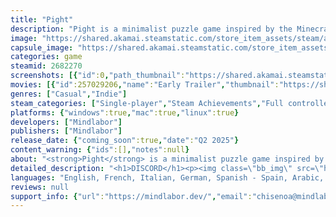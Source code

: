 ```yaml
---
title: "Pight"
description: "Pight is a minimalist puzzle game inspired by the Minecraft redstone system, in which we try to turn on the light block by using piston blocks and different block types."
image: "https://shared.akamai.steamstatic.com/store_item_assets/steam/apps/2682270/header.jpg?t=1730807596"
capsule_image: "https://shared.akamai.steamstatic.com/store_item_assets/steam/apps/2682270/225cdd2e02d2e1a262db932caabfd41eecd60d74/capsule_231x87.jpg?t=1730807596"
categories: game
steamid: 2682270
screenshots: [{"id":0,"path_thumbnail":"https://shared.akamai.steamstatic.com/store_item_assets/steam/apps/2682270/ss_3f1ab8959204486c328eea7860a068dfdae30478.600x338.jpg?t=1730807596","path_full":"https://shared.akamai.steamstatic.com/store_item_assets/steam/apps/2682270/ss_3f1ab8959204486c328eea7860a068dfdae30478.1920x1080.jpg?t=1730807596"},{"id":1,"path_thumbnail":"https://shared.akamai.steamstatic.com/store_item_assets/steam/apps/2682270/ss_af2ea7039e30e9f8a53409b4b5bd1937fe816a65.600x338.jpg?t=1730807596","path_full":"https://shared.akamai.steamstatic.com/store_item_assets/steam/apps/2682270/ss_af2ea7039e30e9f8a53409b4b5bd1937fe816a65.1920x1080.jpg?t=1730807596"},{"id":2,"path_thumbnail":"https://shared.akamai.steamstatic.com/store_item_assets/steam/apps/2682270/ss_afc68b5f0a285e6ade190ca23457f3e8fcc4f7d5.600x338.jpg?t=1730807596","path_full":"https://shared.akamai.steamstatic.com/store_item_assets/steam/apps/2682270/ss_afc68b5f0a285e6ade190ca23457f3e8fcc4f7d5.1920x1080.jpg?t=1730807596"},{"id":3,"path_thumbnail":"https://shared.akamai.steamstatic.com/store_item_assets/steam/apps/2682270/ss_6bc6566ebf16b43dc1865a96c86e0b9fb84c8746.600x338.jpg?t=1730807596","path_full":"https://shared.akamai.steamstatic.com/store_item_assets/steam/apps/2682270/ss_6bc6566ebf16b43dc1865a96c86e0b9fb84c8746.1920x1080.jpg?t=1730807596"},{"id":4,"path_thumbnail":"https://shared.akamai.steamstatic.com/store_item_assets/steam/apps/2682270/ss_27bf03d407678b3a90e4b6395bb70021ef8c053a.600x338.jpg?t=1730807596","path_full":"https://shared.akamai.steamstatic.com/store_item_assets/steam/apps/2682270/ss_27bf03d407678b3a90e4b6395bb70021ef8c053a.1920x1080.jpg?t=1730807596"},{"id":5,"path_thumbnail":"https://shared.akamai.steamstatic.com/store_item_assets/steam/apps/2682270/ss_aba032266d1e8964f53e53a07b9f99da772e434b.600x338.jpg?t=1730807596","path_full":"https://shared.akamai.steamstatic.com/store_item_assets/steam/apps/2682270/ss_aba032266d1e8964f53e53a07b9f99da772e434b.1920x1080.jpg?t=1730807596"},{"id":6,"path_thumbnail":"https://shared.akamai.steamstatic.com/store_item_assets/steam/apps/2682270/ss_1b08de53a58fdf241990ec59402bede21288f4fe.600x338.jpg?t=1730807596","path_full":"https://shared.akamai.steamstatic.com/store_item_assets/steam/apps/2682270/ss_1b08de53a58fdf241990ec59402bede21288f4fe.1920x1080.jpg?t=1730807596"}]
movies: [{"id":257029206,"name":"Early Trailer","thumbnail":"https://shared.akamai.steamstatic.com/store_item_assets/steam/apps/257029206/movie.293x165.jpg?t=1717769635","webm":{"480":"http://video.akamai.steamstatic.com/store_trailers/257029206/movie480_vp9.webm?t=1717769635","max":"http://video.akamai.steamstatic.com/store_trailers/257029206/movie_max_vp9.webm?t=1717769635"},"mp4":{"480":"http://video.akamai.steamstatic.com/store_trailers/257029206/movie480.mp4?t=1717769635","max":"http://video.akamai.steamstatic.com/store_trailers/257029206/movie_max.mp4?t=1717769635"},"highlight":true}]
genres: ["Casual","Indie"]
steam_categories: ["Single-player","Steam Achievements","Full controller support","Steam Workshop","Steam Cloud","Includes level editor"]
platforms: {"windows":true,"mac":true,"linux":true}
developers: ["Mindlabor"]
publishers: ["Mindlabor"]
release_date: {"coming_soon":true,"date":"Q2 2025"}
content_warning: {"ids":[],"notes":null}
about: "<strong>Pight</strong> is a minimalist puzzle game inspired by the Minecraft redstone system, in which we try to turn on the light block by using piston blocks and different block types. It offers a rich puzzle experience thanks to new mechanics added approximately every 10 levels.<h2 class=\"bb_tag\">Gameplay:</h2><ul class=\"bb_ul\"><ul class=\"bb_ul\"><li>Discover the game on your own, no tutorials!<br></li><li>Use pistons to push and pull blocks<br></li><li>Stick the blocks<br></li><li>Move blocks on rails<br></li><li>Stay away from dynamite!<br></li><li>Sometimes you'll have to think a bit</li></ul></ul><br><img class=\"bb_img\" src=\"https://shared.akamai.steamstatic.com/store_item_assets/steam/apps/2682270/extras/gameplay.gif?t=1730807596\" /><h2 class=\"bb_tag\">Features:</h2><ul class=\"bb_ul\"><ul class=\"bb_ul\"><li>New mechanics added every 10 levels<br></li><li>8 different mechanics in total<br></li><li>90 levels (from simple to insufferably difficult)<br></li><li>Simple, relaxing, peaceful puzzle experience<br></li><li>Full HD in all resolutions<br></li><li>Smooth animations<br></li><li>Good game feel<br></li><li>Gamepad support<br></li><li>No text<br></li><li>Minimalist interface<br></li><li>Steam Achievements<br></li><li>Steam Cloud</li></ul></ul><br><img class=\"bb_img\" src=\"https://shared.akamai.steamstatic.com/store_item_assets/steam/apps/2682270/extras/features.gif?t=1730807596\" /><h2 class=\"bb_tag\">Controls:</h2><ul class=\"bb_ul\"><ul class=\"bb_ul\"><li>You can play the whole game using only your mouse. No need for complex controls!</li></ul></ul><h2 class=\"bb_tag\">Music and Sound Design by Görkem Yılmaz &lt;3</h2>"
detailed_description: "<h1>DISCORD</h1><p><img class=\"bb_img\" src=\"https://shared.akamai.steamstatic.com/store_item_assets/steam/apps/2682270/extras/discord.gif?t=1730807596\" /></p><br><h1>About the Game</h1><strong>Pight</strong> is a minimalist puzzle game inspired by the Minecraft redstone system, in which we try to turn on the light block by using piston blocks and different block types. It offers a rich puzzle experience thanks to new mechanics added approximately every 10 levels.<h2 class=\"bb_tag\">Gameplay:</h2><ul class=\"bb_ul\"><ul class=\"bb_ul\"><li>Discover the game on your own, no tutorials!<br></li><li>Use pistons to push and pull blocks<br></li><li>Stick the blocks<br></li><li>Move blocks on rails<br></li><li>Stay away from dynamite!<br></li><li>Sometimes you'll have to think a bit</li></ul></ul><br><img class=\"bb_img\" src=\"https://shared.akamai.steamstatic.com/store_item_assets/steam/apps/2682270/extras/gameplay.gif?t=1730807596\" /><h2 class=\"bb_tag\">Features:</h2><ul class=\"bb_ul\"><ul class=\"bb_ul\"><li>New mechanics added every 10 levels<br></li><li>8 different mechanics in total<br></li><li>90 levels (from simple to insufferably difficult)<br></li><li>Simple, relaxing, peaceful puzzle experience<br></li><li>Full HD in all resolutions<br></li><li>Smooth animations<br></li><li>Good game feel<br></li><li>Gamepad support<br></li><li>No text<br></li><li>Minimalist interface<br></li><li>Steam Achievements<br></li><li>Steam Cloud</li></ul></ul><br><img class=\"bb_img\" src=\"https://shared.akamai.steamstatic.com/store_item_assets/steam/apps/2682270/extras/features.gif?t=1730807596\" /><h2 class=\"bb_tag\">Controls:</h2><ul class=\"bb_ul\"><ul class=\"bb_ul\"><li>You can play the whole game using only your mouse. No need for complex controls!</li></ul></ul><h2 class=\"bb_tag\">Music and Sound Design by Görkem Yılmaz &lt;3</h2>"
languages: "English, French, Italian, German, Spanish - Spain, Arabic, Bulgarian, Czech, Danish, Dutch, Finnish, Greek, Hungarian, Indonesian, Japanese, Korean, Norwegian, Polish, Portuguese - Brazil, Portuguese - Portugal, Romanian, Russian, Simplified Chinese, Spanish - Latin America, Swedish, Thai, Traditional Chinese, Turkish, Ukrainian, Vietnamese, Afrikaans, Albanian, Amharic, Armenian, Assamese, Azerbaijani, Bangla, Basque, Belarusian, Bosnian, Catalan, Cherokee, Croatian, Dari, Estonian, Filipino, Galician, Georgian, Gujarati, Hausa, Hebrew, Hindi, Icelandic, Igbo, Irish, K'iche', Kannada, Kazakh, Khmer, Kinyarwanda, Konkani, Kyrgyz, Latvian, Lithuanian, Luxembourgish, Macedonian, Malay, Malayalam, Maltese, Maori, Marathi, Mongolian, Nepali, Odia, Persian, Punjabi (Gurmukhi), Punjabi (Shahmukhi), Quechua, Scots, Serbian, Sindhi, Sinhala, Slovak, Slovenian, Sorani, Sotho, Swahili, Tajik, Tamil, Tatar, Telugu, Tigrinya, Tswana, Turkmen, Urdu, Uyghur, Uzbek, Valencian, Welsh, Wolof, Xhosa, Yoruba, Zulu"
reviews: null
support_info: {"url":"https://mindlabor.dev/","email":"chisenoa@mindlabor.dev"}
---
```


